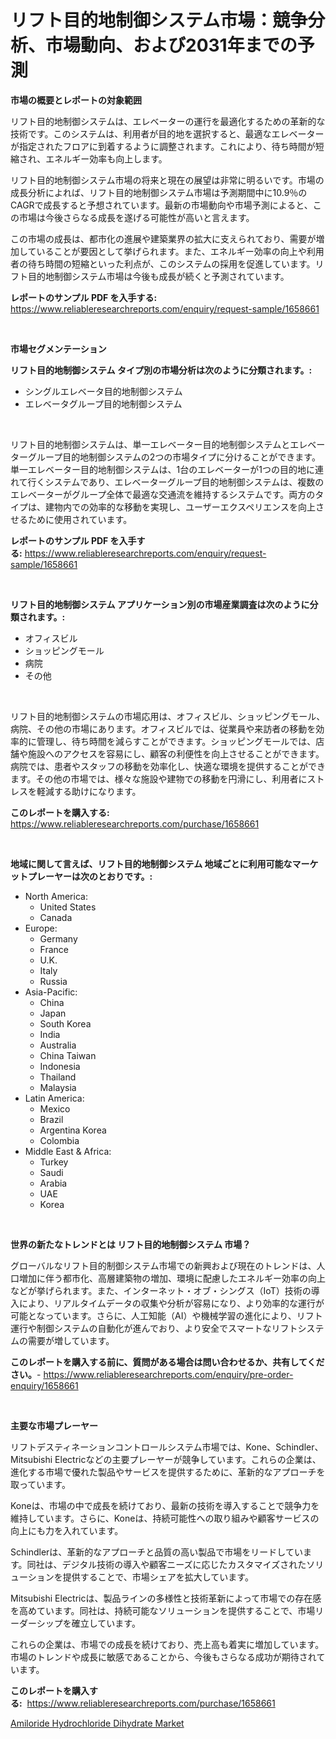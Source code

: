 <p><h1>リフト目的地制御システム市場：競争分析、市場動向、および2031年までの予測</h1></p><p><strong>市場の概要とレポートの対象範囲</strong></p>
<p><p>リフト目的地制御システムは、エレベーターの運行を最適化するための革新的な技術です。このシステムは、利用者が目的地を選択すると、最適なエレベーターが指定されたフロアに到着するように調整されます。これにより、待ち時間が短縮され、エネルギー効率も向上します。</p><p>リフト目的地制御システム市場の将来と現在の展望は非常に明るいです。市場の成長分析によれば、リフト目的地制御システム市場は予測期間中に10.9％のCAGRで成長すると予想されています。最新の市場動向や市場予測によると、この市場は今後さらなる成長を遂げる可能性が高いと言えます。</p><p>この市場の成長は、都市化の進展や建築業界の拡大に支えられており、需要が増加していることが要因として挙げられます。また、エネルギー効率の向上や利用者の待ち時間の短縮といった利点が、このシステムの採用を促進しています。リフト目的地制御システム市場は今後も成長が続くと予測されています。</p></p>
<p><strong>レポートのサンプル PDF を入手する:</strong> <a href="https://www.reliableresearchreports.com/enquiry/request-sample/1658661">https://www.reliableresearchreports.com/enquiry/request-sample/1658661</a></p>
<p>&nbsp;</p>
<p><strong>市場セグメンテーション</strong></p>
<p><strong>リフト目的地制御システム タイプ別の市場分析は次のように分類されます。:</strong></p>
<p><ul><li>シングルエレベータ目的地制御システム</li><li>エレベータグループ目的地制御システム</li></ul></p>
<p>&nbsp;</p>
<p><p>リフト目的地制御システムは、単一エレベーター目的地制御システムとエレベーターグループ目的地制御システムの2つの市場タイプに分けることができます。単一エレベーター目的地制御システムは、1台のエレベーターが1つの目的地に連れて行くシステムであり、エレベーターグループ目的地制御システムは、複数のエレベーターがグループ全体で最適な交通流を維持するシステムです。両方のタイプは、建物内での効率的な移動を実現し、ユーザーエクスペリエンスを向上させるために使用されています。</p></p>
<p><strong>レポートのサンプル PDF を入手する:</strong>&nbsp;<a href="https://www.reliableresearchreports.com/enquiry/request-sample/1658661">https://www.reliableresearchreports.com/enquiry/request-sample/1658661</a></p>
<p>&nbsp;</p>
<p><strong> リフト目的地制御システム アプリケーション別の市場産業調査は次のように分類されます。:</strong></p>
<p><ul><li>オフィスビル</li><li>ショッピングモール</li><li>病院</li><li>その他</li></ul></p>
<p>&nbsp;</p>
<p><p>リフト目的地制御システムの市場応用は、オフィスビル、ショッピングモール、病院、その他の市場にあります。オフィスビルでは、従業員や来訪者の移動を効率的に管理し、待ち時間を減らすことができます。ショッピングモールでは、店舗や施設へのアクセスを容易にし、顧客の利便性を向上させることができます。病院では、患者やスタッフの移動を効率化し、快適な環境を提供することができます。その他の市場では、様々な施設や建物での移動を円滑にし、利用者にストレスを軽減する助けになります。</p></p>
<p><strong>このレポートを購入する:</strong>&nbsp; <a href="https://www.reliableresearchreports.com/purchase/1658661">https://www.reliableresearchreports.com/purchase/1658661</a></p>
<p>&nbsp;</p>
<p><strong>地域に関して言えば、リフト目的地制御システム 地域ごとに利用可能なマーケットプレーヤーは次のとおりです。:</strong></p>
<p><ul>
    <li>
        North America:
        <ul>
            <li>United States</li>
            <li>Canada</li>
        </ul>
    </li>
    <li>
        Europe:
        <ul>
            <li>Germany</li>
            <li>France</li>
            <li>U.K.</li>
            <li>Italy</li>
            <li>Russia</li>
        </ul>
    </li>
    <li>
        Asia-Pacific:
        <ul>
            <li>China</li>
            <li>Japan</li>
            <li>South Korea</li>
            <li>India</li>
            <li>Australia</li>
            <li>China Taiwan</li>
            <li>Indonesia</li>
            <li>Thailand</li>
            <li>Malaysia</li>
        </ul>
    </li>
    <li>
        Latin America:
        <ul>
            <li>Mexico</li>
            <li>Brazil</li>
            <li>Argentina Korea</li>
            <li>Colombia</li>
        </ul>
    </li>
    <li>
        Middle East & Africa:
        <ul>
            <li>Turkey</li>
            <li>Saudi</li>
            <li>Arabia</li>
            <li>UAE</li>
            <li>Korea</li>
        </ul>
    </li>
    </ul></p>
<p>&nbsp;</p>
<p><strong>世界の新たなトレンドとは リフト目的地制御システム 市場？</strong></p>
<p><p>グローバルなリフト目的制御システム市場での新興および現在のトレンドは、人口増加に伴う都市化、高層建築物の増加、環境に配慮したエネルギー効率の向上などが挙げられます。また、インターネット・オブ・シングス（IoT）技術の導入により、リアルタイムデータの収集や分析が容易になり、より効率的な運行が可能となっています。さらに、人工知能（AI）や機械学習の進化により、リフト運行や制御システムの自動化が進んでおり、より安全でスマートなリフトシステムの需要が増しています。</p></p>
<p><strong>このレポートを購入する前に、質問がある場合は問い合わせるか、共有してください。</strong>- <a href="https://www.reliableresearchreports.com/enquiry/pre-order-enquiry/1658661">https://www.reliableresearchreports.com/enquiry/pre-order-enquiry/1658661</a></p>
<p>&nbsp;</p>
<p><strong>主要な市場プレーヤー</strong></p>
<p><p>リフトデスティネーションコントロールシステム市場では、Kone、Schindler、Mitsubishi Electricなどの主要プレーヤーが競争しています。これらの企業は、進化する市場で優れた製品やサービスを提供するために、革新的なアプローチを取っています。</p><p>Koneは、市場の中で成長を続けており、最新の技術を導入することで競争力を維持しています。さらに、Koneは、持続可能性への取り組みや顧客サービスの向上にも力を入れています。</p><p>Schindlerは、革新的なアプローチと品質の高い製品で市場をリードしています。同社は、デジタル技術の導入や顧客ニーズに応じたカスタマイズされたソリューションを提供することで、市場シェアを拡大しています。</p><p>Mitsubishi Electricは、製品ラインの多様性と技術革新によって市場での存在感を高めています。同社は、持続可能なソリューションを提供することで、市場リーダーシップを確立しています。</p><p>これらの企業は、市場での成長を続けており、売上高も着実に増加しています。市場のトレンドや成長に敏感であることから、今後もさらなる成功が期待されています。</p></p>
<p><strong>このレポートを購入する:</strong>&nbsp;&nbsp;<a href="https://www.reliableresearchreports.com/purchase/1658661">https://www.reliableresearchreports.com/purchase/1658661</a></p>
<p><p><a href="https://carnation-joke-41f.notion.site/Amiloride-Hydrochloride-Dihydrate-Market-Size-Furnishes-Valuable-Information-Encompassing-Market-Sha-b67ced378c18481eb7a4f5b57b6e31fe">Amiloride Hydrochloride Dihydrate Market</a></p></p>